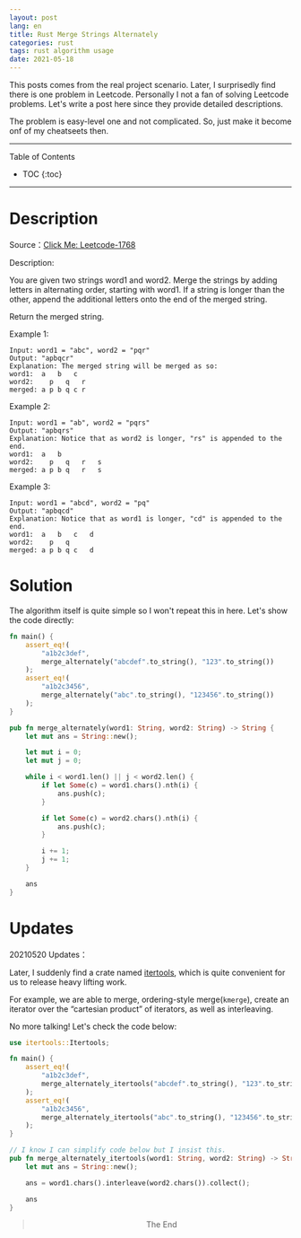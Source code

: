 ```yaml
---
layout: post
lang: en
title: Rust Merge Strings Alternately
categories: rust
tags: rust algorithm usage
date: 2021-05-18
---
```


<p class="intro"><span class="dropcap">T</span>his posts comes from the real project scenario. Later, I surprisedly find there is one problem in Leetcode. Personally I not a fan of solving Leetcode problems. Let's write a post here since they provide detailed descriptions.</p>

The problem is easy-level one and not complicated. So, just make it become onf of my cheatseets then.



-----
Table of Contents

* TOC
{:toc}
------------------

# Description

Source：[Click Me: Leetcode-1768](https://leetcode.com/problems/merge-strings-alternately/)

Description:

You are given two strings word1 and word2. Merge the strings by adding letters in alternating order, starting with word1. If a string is longer than the other, append the additional letters onto the end of the merged string.

Return the merged string.

Example 1:

```
Input: word1 = "abc", word2 = "pqr"
Output: "apbqcr"
Explanation: The merged string will be merged as so:
word1:  a   b   c
word2:    p   q   r
merged: a p b q c r
```


Example 2:

```
Input: word1 = "ab", word2 = "pqrs"
Output: "apbqrs"
Explanation: Notice that as word2 is longer, "rs" is appended to the end.
word1:  a   b 
word2:    p   q   r   s
merged: a p b q   r   s
```

Example 3:

```
Input: word1 = "abcd", word2 = "pq"
Output: "apbqcd"
Explanation: Notice that as word1 is longer, "cd" is appended to the end.
word1:  a   b   c   d
word2:    p   q 
merged: a p b q c   d
```

# Solution

The algorithm itself is quite simple so I won't repeat this in here. Let's show the code directly:

```rust
fn main() {
    assert_eq!(
        "a1b2c3def",
        merge_alternately("abcdef".to_string(), "123".to_string())
    );
    assert_eq!(
        "a1b2c3456",
        merge_alternately("abc".to_string(), "123456".to_string())
    );
}

pub fn merge_alternately(word1: String, word2: String) -> String {
    let mut ans = String::new();

    let mut i = 0;
    let mut j = 0;

    while i < word1.len() || j < word2.len() {
        if let Some(c) = word1.chars().nth(i) {
            ans.push(c);
        }

        if let Some(c) = word2.chars().nth(i) {
            ans.push(c);
        }

        i += 1;
        j += 1;
    }

    ans
}
```



# Updates

20210520 Updates：

Later, I suddenly find a crate named [itertools](https://docs.rs/itertools/), which is quite convenient for us to release heavy lifting work.

For example, we are able to merge, ordering-style merge(`kmerge`), create an iterator over the “cartesian product” of iterators, as well as interleaving.



No more talking! Let's check the code below:

```rust
use itertools::Itertools;

fn main() {
    assert_eq!(
        "a1b2c3def",
        merge_alternately_itertools("abcdef".to_string(), "123".to_string())
    );
    assert_eq!(
        "a1b2c3456",
        merge_alternately_itertools("abc".to_string(), "123456".to_string())
    );
}

// I know I can simplify code below but I insist this.
pub fn merge_alternately_itertools(word1: String, word2: String) -> String {
    let mut ans = String::new();

    ans = word1.chars().interleave(word2.chars()).collect();

    ans
}
```



<center><blockquote>The End</blockquote></center>